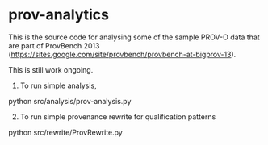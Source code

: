 prov-analytics
==============
This is the source code for analysing some of the sample PROV-O data that are part of ProvBench 2013 (https://sites.google.com/site/provbench/provbench-at-bigprov-13).

This is still work ongoing.

1. To run simple analysis, 

python src/analysis/prov-analysis.py

2. To run simple provenance rewrite for qualification patterns

python src/rewrite/ProvRewrite.py